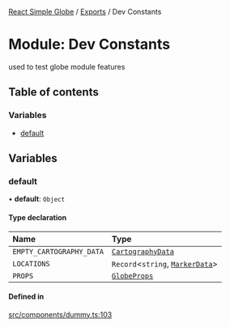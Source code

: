 [React Simple Globe](../README.md) / [Exports](../modules.md) / Dev Constants

# Module: Dev Constants

used to test globe module features

## Table of contents

### Variables

- [default](Dev_Constants.md#default)

## Variables

### default

• **default**: `Object`

#### Type declaration

| Name | Type |
| :------ | :------ |
| `EMPTY_CARTOGRAPHY_DATA` | [`CartographyData`](../classes/Globe_Cartography_Classes.CartographyData.md) |
| `LOCATIONS` | `Record`<`string`, [`MarkerData`](../interfaces/Globe_Markers_Types.MarkerData.md)\> |
| `PROPS` | [`GlobeProps`](../interfaces/Globe_Types.GlobeProps.md) |

#### Defined in

[src/components/dummy.ts:103](https://github.com/Gaushao/d3-react-globe/blob/d269768/src/components/dummy.ts#L103)
